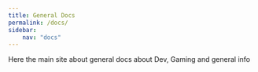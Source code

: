```yaml
---
title: General Docs
permalink: /docs/
sidebar:
    nav: "docs"
---
```


Here the main site about general docs about Dev, Gaming and general info

